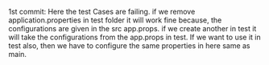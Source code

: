1st commit: Here the test Cases are failing. if we remove application.properties in test folder it will work fine because,
the configurations are given in the src app.props. if we create another in test it will take the configurations from the app.props in test. 
If we want to use it in test also, then we have to configure the same properties in here same as main.

